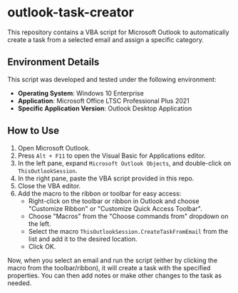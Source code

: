 # outlook-task-creator

This repository contains a VBA script for Microsoft Outlook to automatically create a task from a selected email and assign a specific category.

## Environment Details

This script was developed and tested under the following environment:

- **Operating System**: Windows 10 Enterprise
- **Application**: Microsoft Office LTSC Professional Plus 2021
- **Specific Application Version**: Outlook Desktop Application


## How to Use

1. Open Microsoft Outlook.
2. Press `Alt + F11` to open the Visual Basic for Applications editor.
3. In the left pane, expand `Microsoft Outlook Objects`, and double-click on `ThisOutlookSession`.
4. In the right pane, paste the VBA script provided in this repo.
5. Close the VBA editor.
6. Add the macro to the ribbon or toolbar for easy access:
   - Right-click on the toolbar or ribbon in Outlook and choose "Customize Ribbon" or "Customize Quick Access Toolbar".
   - Choose "Macros" from the "Choose commands from" dropdown on the left.
   - Select the macro `ThisOutlookSession.CreateTaskFromEmail` from the list and add it to the desired location.
   - Click OK.

Now, when you select an email and run the script (either by clicking the macro from the toolbar/ribbon), it will create a task with the specified properties. You can then add notes or make other changes to the task as needed.

